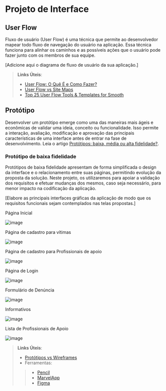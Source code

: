 
# Projeto de Interface

## User Flow

Fluxo de usuário (User Flow) é uma técnica que permite ao desenvolvedor mapear todo fluxo de navegação do usuário na aplicação. Essa técnica funciona para alinhar os caminhos e as possíveis ações que o usuário pode fazer junto com os membros de sua equipe.

[Adicione aqui o diagrama de fluxo de usuário da sua aplicação.] 

> **Links Úteis**:
> - [User Flow: O Quê É e Como Fazer?](https://medium.com/7bits/fluxo-de-usu%C3%A1rio-user-flow-o-que-%C3%A9-como-fazer-79d965872534)
> - [User Flow vs Site Maps](http://designr.com.br/sitemap-e-user-flow-quais-as-diferencas-e-quando-usar-cada-um/)
> - [Top 25 User Flow Tools & Templates for Smooth](https://www.mockplus.com/blog/post/user-flow-tools)

## Protótipo

Desenvolver um protótipo emerge como uma das maneiras mais ágeis e econômicas de validar uma ideia, conceito ou funcionalidade. Isso permite a interação, avaliação, modificação e aprovação das principais características de uma interface antes de entrar na fase de desenvolvimento. Leia o artigo [Protótipos: baixa, média ou alta fidelidade?](https://medium.com/ladies-that-ux-br/prot%C3%B3tipos-baixa-m%C3%A9dia-ou-alta-fidelidade-71d897559135).

### Protótipo de baixa fidelidade

Protótipos de baixa fidelidade apresentam de forma simplificada o design da interface e o relacionamento entre suas páginas, permitindo evolução da proposta da solução. Neste projeto, os utilizaremos para apoiar a validação dos requisitos e efetuar mudanças dos mesmos, caso seja necessário, para menor impacto na codificação da aplicação.

[Elabore as principais interfaces gráficas da aplicação de modo que os requisitos funcionais sejam contemplados nas telas propostas.]

Página Inicial

![image](https://github.com/user-attachments/assets/763dd2e0-d6e4-4873-a525-3800be8da93a)

Página de cadastro para vítimas 

![image](https://github.com/user-attachments/assets/fcf27e3f-851b-4429-a5fa-9c0704877a97)

Página de cadastro para Profissionais de apoio

![image](https://github.com/user-attachments/assets/17141883-9bf9-44a8-8ac2-dc41fc82f405)

Página de Login

![image](https://github.com/user-attachments/assets/bfeda153-0bb5-433f-83c2-ff4bcee48ba2)

Formulário de Denúncia

![image](https://github.com/user-attachments/assets/623e6668-085f-4a66-8aea-d7f50d3a655a)

Informativos

![image](https://github.com/user-attachments/assets/998ab3b7-111e-4803-b94c-db8d17027f33)

Lista de Profissionais de Apoio 

![image](https://github.com/user-attachments/assets/0dac1a96-b11f-474e-af03-9031eebed866)

> **Links Úteis**:
> - [Protótipos vs Wireframes](https://www.nngroup.com/videos/prototypes-vs-wireframes-ux-projects/)
>- Ferramentas:
>> - [Pencil](https://pencil.evolus.vn/)
>> - [MarvelApp](https://marvelapp.com/)
>> - [Figma](https://www.figma.com/)



